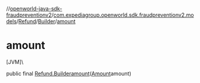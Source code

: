 //[openworld-java-sdk-fraudpreventionv2](../../../../index.md)/[com.expediagroup.openworld.sdk.fraudpreventionv2.models](../../index.md)/[Refund](../index.md)/[Builder](index.md)/[amount](amount.md)

# amount

[JVM]\

public final [Refund.Builder](index.md)[amount](amount.md)([Amount](../../-amount/index.md)amount)
